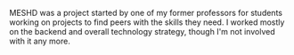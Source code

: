 ---
---

<p>
  MESHD was a project started by one of my former professors for students working on projects to find peers with the skills they need.  I worked mostly on the backend and overall technology strategy, though I'm not involved with it any more.
</p>
